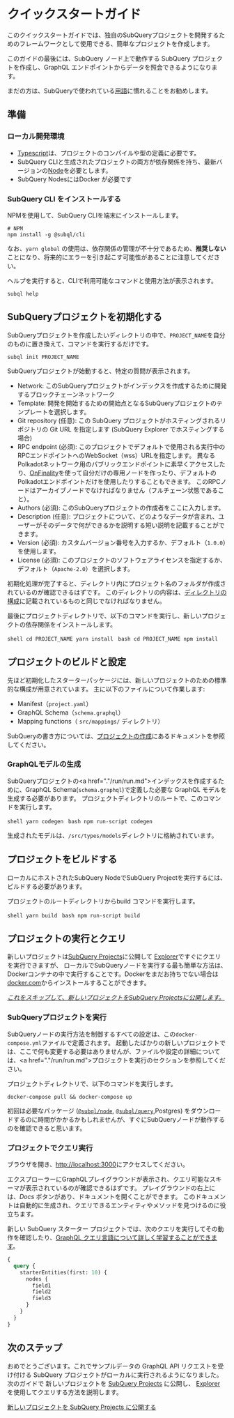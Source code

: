 # クイックスタートガイド

このクイックスタートガイドでは、独自のSubQueryプロジェクトを開発するためのフレームワークとして使用できる、簡単なプロジェクトを作成します。

このガイドの最後には、SubQuery ノード上で動作する SubQuery プロジェクトを作成し、GraphQL エンドポイントからデータを照会できるようになります。

まだの方は、SubQueryで使われている[用語](../#terminology)に慣れることをお勧めします。

## 準備

### ローカル開発環境

- [Typescript](https://www.typescriptlang.org/)は、プロジェクトのコンパイルや型の定義に必要です。
- SubQuery CLIと生成されたプロジェクトの両方が依存関係を持ち、最新バージョンの[Node](https://nodejs.org/en/)を必要とします。
- SubQuery NodesにはDocker が必要です

### SubQuery CLI をインストールする

NPMを使用して、SubQuery CLIを端末にインストールします。

```shell
# NPM
npm install -g @subql/cli
```

なお、`yarn global` の使用は、依存関係の管理が不十分であるため、**推奨しない** ことになり、将来的にエラーを引き起こす可能性があることに注意してください。

ヘルプを実行すると、CLIで利用可能なコマンドと使用方法が表示されます。

```shell
subql help
```

## SubQueryプロジェクトを初期化する

SubQueryプロジェクトを作成したいディレクトリの中で、`PROJECT_NAME`を自分のものに置き換えて、コマンドを実行するだけです。

```shell
subql init PROJECT_NAME
```

SubQueryプロジェクトが始動すると、特定の質問が表示されます。

- Network: このSubQueryプロジェクトがインデックスを作成するために開発するブロックチェーンネットワーク
- Template: 開発を開始するための開始点となるSubQueryプロジェクトのテンプレートを選択します。
- Git repository (任意): この SubQuery プロジェクトがホスティングされるリポジトリの Git URL を指定します (SubQuery Explorer でホスティングする場合)
- RPC endpoint (必須): このプロジェクトでデフォルトで使用される実行中のRPCエンドポイントへのWebSocket（wss）URLを指定します。 異なるPolkadotネットワーク用のパブリックエンドポイントに素早くアクセスしたり、[OnFinality](https://app.onfinality.io)を使って自分だけの専用ノードを作ったり、デフォルトのPolkadotエンドポイントだけを使用したりすることもできます。 このRPCノードはアーカイブノードでなければなりません（フルチェーン状態であること）。
- Authors (必須): このSubQueryプロジェクトの作成者をここに入力します。
- Description (任意): プロジェクトについて、どのようなデータが含まれ、ユーザーがそのデータで何ができるかを説明する短い説明を記載することができます。
- Version (必須): カスタムバージョン番号を入力するか、デフォルト（`1.0.0`）を使用します。
- License (必須): このプロジェクトのソフトウェアライセンスを指定するか、デフォルト（`Apache-2.0`）を選択します。

初期化処理が完了すると、ディレクトリ内にプロジェクト名のフォルダが作成されているのが確認できるはずです。 このディレクトリの内容は、[ディレクトリの構成](../create/introduction.md#directory-structure)に記載されているものと同じでなければなりません。

最後にプロジェクトディレクトリで、以下のコマンドを実行し、新しいプロジェクトの依存関係をインストールします。

<CodeGroup> <CodeGroupItem title="YARN" active> ```shell cd PROJECT_NAME yarn install ``` </CodeGroupItem>
<CodeGroupItem title="NPM"> ```bash cd PROJECT_NAME npm install ``` </CodeGroupItem> </CodeGroup>

## プロジェクトのビルドと設定

先ほど初期化したスターターパッケージには、新しいプロジェクトのための標準的な構成が用意されています。 主に以下のファイルについて作業します:

- Manifest（`project.yaml`）
- GraphQL Schema（`schema.graphql`）
- Mapping functions（ `src/mappings/` ディレクトリ）

SubQueryの書き方については、[プロジェクトの作成](./create/introduction.md)にあるドキュメントを参照してください。

### GraphQLモデルの生成

SubQueryプロジェクトの<a href="."/run/run.md">インデックス</a>を作成するために、GraphQL Schema(`schema.graphql`)で定義した必要な GraphQL モデルを生成する必要があります。 プロジェクトディレクトリのルートで、このコマンドを実行します。

<CodeGroup> <CodeGroupItem title="YARN" active> ```shell yarn codegen ``` </CodeGroupItem>
<CodeGroupItem title="NPM"> ```bash npm run-script codegen ``` </CodeGroupItem> </CodeGroup>

生成されたモデルは、`/src/types/models`ディレクトリに格納されています。

## プロジェクトをビルドする

ローカルにホストされたSubQuery NodeでSubQuery Projectを実行するには、ビルドする必要があります。

プロジェクトのルートディレクトリからbuild コマンドを実行します。

<CodeGroup> <CodeGroupItem title="YARN" active> ```shell yarn build ``` </CodeGroupItem>
<CodeGroupItem title="NPM"> ```bash npm run-script build ``` </CodeGroupItem> </CodeGroup>

## プロジェクトの実行とクエリ

新しいプロジェクトは[SubQuery Projects](https://project.subquery.network)に公開して [Explorer](https://explorer.subquery.network)ですぐにクエリを実行できますが、 ローカルでSubQueryノードを実行する最も簡単な方法は、Dockerコンテナの中で実行することです。Dockerをまだお持ちでない場合は [docker.com](https://docs.docker.com/get-docker/)からインストールすることができます。

[_これをスキップして、新しいプロジェクトをSubQuery Projectsに公開します。_](../publish/publish.md)

### SubQueryプロジェクトを実行

SubQueryノードの実行方法を制御するすべての設定は、この`docker-compose.yml`ファイルで定義されます。 起動したばかりの新しいプロジェクトでは、ここで何も変更する必要はありませんが、ファイルや設定の詳細については、<a href="."/run/run.md">プロジェクトを実行</a>のセクションを参照してください。

プロジェクトディレクトリで、以下のコマンドを実行します。

```shell
docker-compose pull && docker-compose up
```

初回は必要なパッケージ ([`@subql/node`](https://www.npmjs.com/package/@subql/node), [`@subql/query`](https://www.npmjs.com/package/@subql/query),Postgres) をダウンロードするのに時間がかかるかもしれませんが、すぐにSubQueryノードが動作するのを確認できると思います。

### プロジェクトでクエリ実行

ブラウザを開き、[http://localhost:3000](http://localhost:3000)にアクセスしてください。

エクスプローラーにGraphQLプレイグラウンドが表示され、クエリ可能なスキーマが表示されているのが確認できるはずです。 プレイグラウンドの右上には、_Docs_ ボタンがあり、ドキュメントを開くことができます。 このドキュメントは自動的に生成され、クエリできるエンティティやメソッドを見つけるのに役立ちます。

新しい SubQuery スターター プロジェクトでは、次のクエリを実行してその動作を確認したり、[GraphQL クエリ言語について詳しく学習することができます](./query/graphql.md)。

```graphql
{
  query {
    starterEntities(first: 10) {
      nodes {
        field1
        field2
        field3
      }
    }
  }
}
```

## 次のステップ

おめでとうございます。これでサンプルデータの GraphQL API リクエストを受け付ける SubQuery プロジェクトがローカルに実行されるようになりました。 次のガイドで 新しいプロジェクトを [SubQuery Projects](https://project.subquery.network) に公開し、 [Explorer](https://explorer.subquery.network) を使用してクエリする方法を説明します。

[新しいプロジェクトを SubQuery Projects に公開する](../publish/publish.md)
